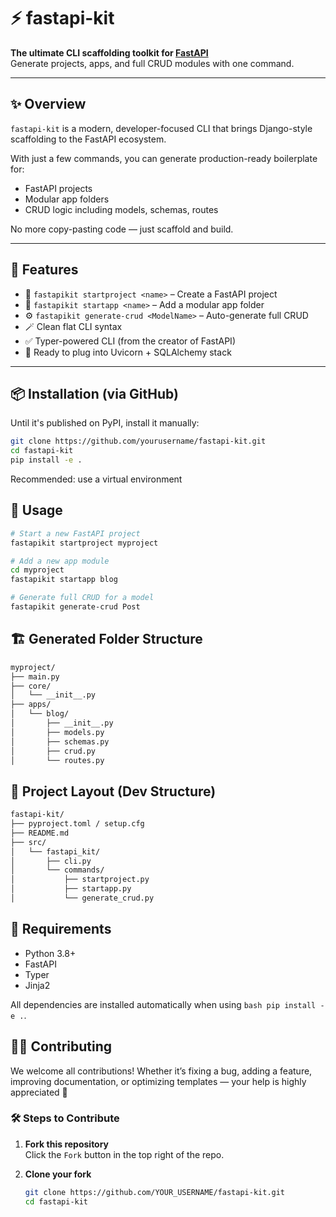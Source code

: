 # ⚡ fastapi-kit

**The ultimate CLI scaffolding toolkit for [FastAPI](https://fastapi.tiangolo.com/)**  
Generate projects, apps, and full CRUD modules with one command.

---

## ✨ Overview

`fastapi-kit` is a modern, developer-focused CLI that brings Django-style scaffolding to the FastAPI ecosystem.

With just a few commands, you can generate production-ready boilerplate for:

- FastAPI projects
- Modular app folders
- CRUD logic including models, schemas, routes

No more copy-pasting code — just scaffold and build.

---

## 🚀 Features

- 🔨 `fastapikit startproject <name>` – Create a FastAPI project
- 🧱 `fastapikit startapp <name>` – Add a modular app folder
- ⚙️ `fastapikit generate-crud <ModelName>` – Auto-generate full CRUD
- 🪄 Clean flat CLI syntax
- ✅ Typer-powered CLI (from the creator of FastAPI)
- 🧰 Ready to plug into Uvicorn + SQLAlchemy stack

---

## 📦 Installation (via GitHub)

Until it's published on PyPI, install it manually:

```bash
git clone https://github.com/yourusername/fastapi-kit.git
cd fastapi-kit
pip install -e .
```
Recommended: use a virtual environment


## 🧪 Usage
```bash
# Start a new FastAPI project
fastapikit startproject myproject

# Add a new app module
cd myproject
fastapikit startapp blog

# Generate full CRUD for a model
fastapikit generate-crud Post
```

## 🏗️ Generated Folder Structure
```bash
myproject/
├── main.py
├── core/
│   └── __init__.py
├── apps/
│   └── blog/
│       ├── __init__.py
│       ├── models.py
│       ├── schemas.py
│       ├── crud.py
│       └── routes.py
```

## 📁 Project Layout (Dev Structure)
```bash
fastapi-kit/
├── pyproject.toml / setup.cfg
├── README.md
├── src/
│   └── fastapi_kit/
│       ├── cli.py
│       └── commands/
│           ├── startproject.py
│           ├── startapp.py
│           └── generate_crud.py
```

## 🧠 Requirements
- Python 3.8+
- FastAPI
- Typer
- Jinja2

All dependencies are installed automatically when using ```bash pip install -e .```.

## 👨‍💻 Contributing

We welcome all contributions! Whether it’s fixing a bug, adding a feature, improving documentation, or optimizing templates — your help is highly appreciated 🙌

### 🛠️ Steps to Contribute

1. **Fork this repository**  
   Click the `Fork` button in the top right of the repo.

2. **Clone your fork**
   ```bash
   git clone https://github.com/YOUR_USERNAME/fastapi-kit.git
   cd fastapi-kit

